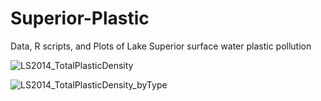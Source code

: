 # Superior-Plastic
Data, R scripts, and Plots of Lake Superior surface water plastic pollution

![LS2014_TotalPlasticDensity](https://user-images.githubusercontent.com/58261765/118167751-a6619980-b3ec-11eb-9474-6d9f03c0ce39.png)

![LS2014_TotalPlasticDensity_byType](https://user-images.githubusercontent.com/58261765/118167715-9a75d780-b3ec-11eb-9403-4614750ccf53.png)
